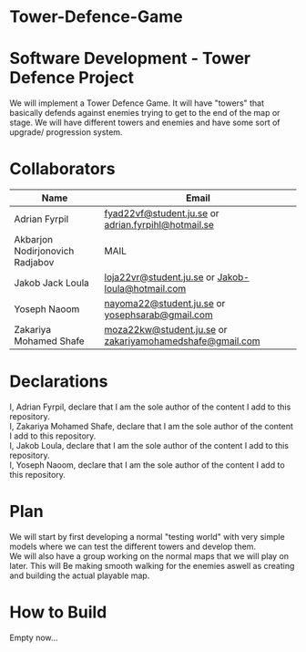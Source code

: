 # Tower-Defence-Game

# Software Development - Tower Defence Project
We will implement a Tower Defence Game. It will have "towers" that basically defends against enemies trying to get to the end of the map or stage. We will have different towers and enemies and have some sort of upgrade/ progression system.  
  

# Collaborators
| Name | Email |
| - | - |
| Adrian Fyrpil | fyad22vf@student.ju.se or adrian.fyrpihl@hotmail.se|
| Akbarjon Nodirjonovich Radjabov | MAIL |
| Jakob Jack Loula | loja22vr@student.ju.se or Jakob-loula@hotmail.com|
| Yoseph Naoom | nayoma22@student.ju.se or yosephsarab@gmail.com |
| Zakariya Mohamed Shafe | moza22kw@student.ju.se or zakariyamohamedshafe@gmail.com |
  
  
# Declarations
I, Adrian Fyrpil, declare that I am the sole author of the content I add to this repository.  
I, Zakariya Mohamed Shafe, declare that I am the sole author of the content I add to this repository.  
I, Jakob Loula, declare that I am the sole author of the content I add to this repository.  
I, Yoseph Naoom, declare that I am the sole author of the content I add to this repository.  
  
# Plan
We will start by first developing a normal "testing world" with very simple models where we can test the different towers and develop them.  
We will also have a group working on the normal maps that we will play on later. This will Be making smooth walking for the enemies aswell as creating and building the actual playable map.
  
  
# How to Build
Empty now...